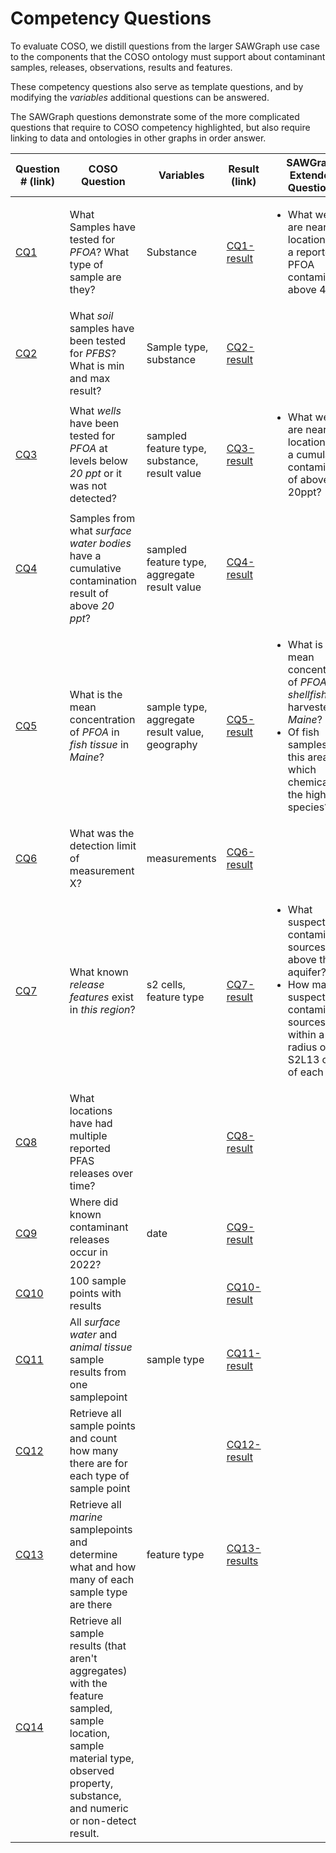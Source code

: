 # Competency Questions

To evaluate COSO, we distill questions from the larger SAWGraph use case to the components that the COSO ontology must support about contaminant samples, releases, observations, results and features.

These competency questions also serve as template questions, and by modifying the *variables* additional questions can be answered. 

The SAWGraph questions demonstrate some of the more complicated questions that require to COSO competency highlighted, but also require linking to data and ontologies in other graphs in order answer. 

| Question # (link) | COSO Question | Variables | Result (link) | SAWGraph Extended Questions |
| -- | ------------------ | ------------------ | --------- | --------- |
| [CQ1](./CQ1.rq) | What Samples have tested for *PFOA*? What type of sample are they? | Substance | [CQ1-result](./CQ1-result.csv) | <ul><li> What wells are near locations with a reported  PFOA contamination above 4ppt? </li></ul>|
| [CQ2](./CQ2.rq) | What *soil* samples have been tested for *PFBS*? What is min and max result? | Sample type, substance  | [CQ2-result](./CQ2-result.csv) | |
| [CQ3](./CQ3.rq) | What *wells* have been tested for *PFOA* at levels below *20 ppt* or it was not detected?  | sampled feature type, substance, result value| [CQ3-result](./CQ3-result.csv) | <ul><li> What wells are near locations with a cumulative contamination of above 20ppt? </li> </ul>|
| [CQ4](./CQ4.rq) | Samples from what *surface water bodies* have a cumulative contamination result of above *20 ppt*? | sampled feature type, aggregate result value| [CQ4-result](CQ4-result.csv) | |
| [CQ5](./CQ5.rq) | What is the mean concentration of *PFOA* in *fish tissue* in *Maine*? | sample type, aggregate result value, geography | [CQ5-result](./CQ5-result.csv) |<ul><li> What is the mean concentration of *PFOA* in *shellfish* harvested in *Maine*? </li><li> Of fish samples in this area, which chemical is the highest by species? </li></ul>|
| [CQ6](./CQ6.rq) | What was the detection limit of measurement X? | measurements | [CQ6-result](./CQ6-result.csv)  | |
| [CQ7](./CQ7.rq) | What known *release features* exist in *this region*? | s2 cells, feature type |[CQ7-result](./CQ7-result.csv) | <ul><li> What suspected contamination sources exist above this aquifer?</li><li>How many suspected contamination sources are within a radius of two S2L13 cells of each well?</li></ul>|
| [CQ8](./CQ8.rq) | What locations have had multiple reported PFAS releases over time? |  |[CQ8-result](./CQ8-result.csv) | |
| [CQ9](./CQ9.rq) | Where did known contaminant releases occur in 2022? | date |[CQ9-result](./CQ9.rq) | |
| [CQ10](./CQ10.rq) | 100 sample points with results | | [CQ10-result](./CQ10-result.csv) | |
| [CQ11](./CQ11.rq) | All *surface water* and *animal tissue* sample results from one samplepoint | sample type|[CQ11-result](./CQ11-result.csv) | |
| [CQ12](./CQ12.rq)| Retrieve all sample points and count how many there are for each type of sample point | | [CQ12-result](./CQ12-result.csv)| |
| [CQ13](./CQ13.rq) | Retrieve all *marine* samplepoints and determine what and how many of each sample type are there | feature type|  [CQ13-results](./CQ13-results.csv)| |
| [CQ14](./CQ14.rq) | Retrieve all sample results (that aren't aggregates) with the feature sampled, sample location, sample material type, observed property, substance, and numeric or non-detect result. | | | |